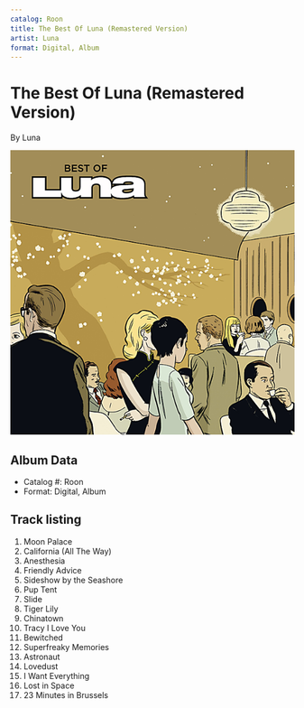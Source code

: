 ```yaml
---
catalog: Roon
title: The Best Of Luna (Remastered Version)
artist: Luna
format: Digital, Album
---
```


# The Best Of Luna (Remastered Version)

By Luna

![](../../assets/albumcovers/Luna-The_Best_Of_Luna_Remastered_Version.png)

## Album Data

- Catalog #: Roon
- Format: Digital, Album


## Track listing


1. Moon Palace
2. California (All The Way)
3. Anesthesia
4. Friendly Advice
5. Sideshow by the Seashore
6. Pup Tent
7. Slide
8. Tiger Lily
9. Chinatown
10. Tracy I Love You
11. Bewitched
12. Superfreaky Memories
13. Astronaut
14. Lovedust
15. I Want Everything
16. Lost in Space
17. 23 Minutes in Brussels

